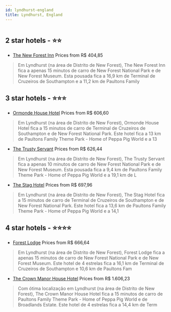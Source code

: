 ```yaml
---
id: lyndhurst-england
title: Lyndhurst, England
---
```


<center><img src="https://i.travelapi.com/hotels/23000000/22700000/22694600/22694508/50474183_z.jpg" alt="" /></center>


##  2 star hotels - ⭐️⭐️

-    [The New Forest Inn](https://www.hurb.com/br/aud/https://www.hurb.com/br/hotels/lyndhurst/the-new-forest-inn-HT-2UGQ?cmp=18055) Prices from R$ 404,85
   > Em Lyndhurst (na área de Distrito de New Forest), The New Forest Inn fica a apenas 15 minutos de carro de New Forest National Park e de New Forest Museum.  Esta pousada fica a 16,9 km de Terminal de Cruzeiros de Southampton e a 11,2 km de Paultons Family 

##  3 star hotels - ⭐️⭐️⭐️

-    [Ormonde House Hotel](https://www.hurb.com/br/aud/https://www.hurb.com/br/hotels/lyndhurst/ormonde-house-hotel-HT-VTMV?cmp=18055) Prices from R$ 606,60
   > Em Lyndhurst (na área de Distrito de New Forest), Ormonde House Hotel fica a 15 minutos de carro de Terminal de Cruzeiros de Southampton e de New Forest National Park.  Este hotel fica a 13 km de Paultons Family Theme Park - Home of Peppa Pig World e a 13
-    [The Trusty Servant](https://www.hurb.com/br/aud/https://www.hurb.com/br/hotels/lyndhurst/the-trusty-servant-HT-GXHM?cmp=18055) Prices from R$ 626,44
   > Em Lyndhurst (na área de Distrito de New Forest), The Trusty Servant fica a apenas 10 minutos de carro de New Forest National Park e de New Forest Museum.  Esta pousada fica a 9,4 km de Paultons Family Theme Park - Home of Peppa Pig World e a 19,1 km de L
-    [The Stag Hotel](https://www.hurb.com/br/aud/https://www.hurb.com/br/hotels/lyndhurst/the-stag-hotel-HT-LLME?cmp=18055) Prices from R$ 697,96
   > Em Lyndhurst (na área de Distrito de New Forest), The Stag Hotel fica a 15 minutos de carro de Terminal de Cruzeiros de Southampton e de New Forest National Park.  Este hotel fica a 13,6 km de Paultons Family Theme Park - Home of Peppa Pig World e a 14,1 

##  4 star hotels - ⭐️⭐️⭐️⭐️

-    [Forest Lodge](https://www.hurb.com/br/aud/https://www.hurb.com/br/hotels/lyndhurst/forest-lodge-HT-TLZG?cmp=18055) Prices from R$ 666,64
   > Em Lyndhurst (na área de Distrito de New Forest), Forest Lodge fica a apenas 15 minutos de carro de New Forest National Park e de New Forest Museum.  Este hotel de 4 estrelas fica a 16,1 km de Terminal de Cruzeiros de Southampton e 10,6 km de Paultons Fam
-    [The Crown Manor House Hotel](https://www.hurb.com/br/aud/https://www.hurb.com/br/hotels/lyndhurst/the-crown-manor-house-hotel-HT-P09T?cmp=18055) Prices from R$ 1.606,23
   > Com ótima localização em Lyndhurst (na área de Distrito de New Forest), The Crown Manor House Hotel fica a 15 minutos de carro de Paultons Family Theme Park - Home of Peppa Pig World e de Broadlands Estate.  Este hotel de 4 estrelas fica a 14,4 km de Term
